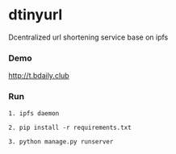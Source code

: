 # dtinyurl
Dcentralized url shortening service base on ipfs


### Demo

http://t.bdaily.club


### Run

    1. ipfs daemon
    
    2. pip install -r requirements.txt
    
    3. python manage.py runserver

